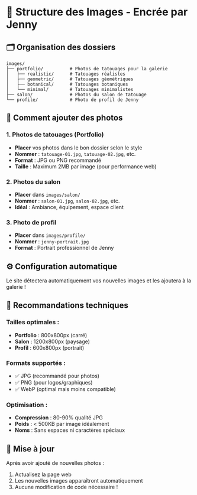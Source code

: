 # 📁 Structure des Images - Encrée par Jenny

## 🗂️ Organisation des dossiers

```
images/
├── portfolio/          # Photos de tatouages pour la galerie
│   ├── realistic/      # Tatouages réalistes
│   ├── geometric/      # Tatouages géométriques
│   ├── botanical/      # Tatouages botaniques
│   └── minimal/        # Tatouages minimalistes
├── salon/              # Photos du salon de tatouage
└── profile/            # Photo de profil de Jenny
```

## 📸 Comment ajouter des photos

### 1. Photos de tatouages (Portfolio)
- **Placer** vos photos dans le bon dossier selon le style
- **Nommer** : `tatouage-01.jpg`, `tatouage-02.jpg`, etc.
- **Format** : JPG ou PNG recommandé
- **Taille** : Maximum 2MB par image (pour performance web)

### 2. Photos du salon
- **Placer** dans `images/salon/`
- **Nommer** : `salon-01.jpg`, `salon-02.jpg`, etc.
- **Idéal** : Ambiance, équipement, espace client

### 3. Photo de profil
- **Placer** dans `images/profile/`
- **Nommer** : `jenny-portrait.jpg`
- **Format** : Portrait professionnel de Jenny

## ⚙️ Configuration automatique

Le site détectera automatiquement vos nouvelles images et les ajoutera à la galerie !

## 📐 Recommandations techniques

### Tailles optimales :
- **Portfolio** : 800x800px (carré)
- **Salon** : 1200x800px (paysage)
- **Profil** : 600x800px (portrait)

### Formats supportés :
- ✅ JPG (recommandé pour photos)
- ✅ PNG (pour logos/graphiques)
- ✅ WebP (optimal mais moins compatible)

### Optimisation :
- **Compression** : 80-90% qualité JPG
- **Poids** : < 500KB par image idéalement
- **Noms** : Sans espaces ni caractères spéciaux

## 🚀 Mise à jour

Après avoir ajouté de nouvelles photos :
1. Actualisez la page web
2. Les nouvelles images apparaîtront automatiquement
3. Aucune modification de code nécessaire !